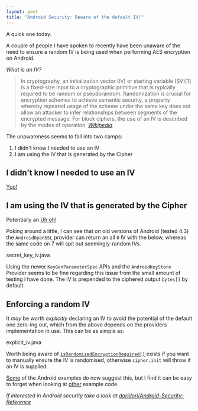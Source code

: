 ```yaml
---
layout: post
title: "Android Security: Beware of the default IV!"
---
```


A quick one today. 

A couple of people I have spoken to recently have been unaware of the need to ensure a random IV is being used when performing AES encryption on Android.

_What is an IV?_

> In cryptography, an initialization vector (IV) or starting variable (SV)[1] is a fixed-size input to a cryptographic primitive that is typically required to be random or pseudorandom. Randomization is crucial for encryption schemes to achieve semantic security, a property whereby repeated usage of the scheme under the same key does not allow an attacker to infer relationships between segments of the encrypted message. For block ciphers, the use of an IV is described by the modes of operation. _[Wikipedia](https://en.wikipedia.org/wiki/Initialization_vector)_

The unawareness seems to fall into two camps:

1. I didn't know I needed to use an IV
2. I am using the IV that is generated by the Cipher

## I didn't know I needed to use an IV

[Yup!](https://security.stackexchange.com/questions/35210/encrypting-using-aes-256-do-i-need-iv/35216#35216)

## I am using the IV that is generated by the Cipher

Potentially an [Uh oh!](https://stackoverflow.com/questions/31036780/android-cryptography-api-not-generating-safe-iv-for-aes)

Poking around a little, I can see that on old versions of Android (tested 4.3) the `AndroidOpenSSL` provider can return an all `0` IV with the below, whereas the same code on 7 will spit out seemingly-random IVs.

<div data-gist-id="2ce511580419cdcec7ec2ef886e91e4f" data-gist-file="secret_key_iv.java">secret_key_iv.java</div>

Using the newer `KeyGenParameterSpec` APIs and the `AndroidKeyStore` Provider seems to be fine regarding this issue from the small amount of testing I have done. The IV is prepended to the ciphered output `bytes[]` by default.


## Enforcing a random IV

It _may_ be worth _explicitly_ declaring an IV to avoid the potential of the default one zero-ing out, which from the above depends on the providers implementation in use. This can be as simple as:

<div data-gist-id="2ce511580419cdcec7ec2ef886e91e4f" data-gist-file="explicit_iv.java">explicit_iv.java</div>

Worth being aware of [`isRandomizedEncryptionRequired()`](https://developer.android.com/reference/android/security/keystore/KeyGenParameterSpec.html#isRandomizedEncryptionRequired()) exists if you want to manually ensure the IV is randomised, otherwise `cipher.init` will throw if an IV is supplied.

[Some](https://developer.android.com/reference/javax/crypto/Cipher.html) of the Android examples do now suggest this, but I find it can be easy to forget when looking at [other](https://developer.android.com/reference/android/security/keystore/KeyGenParameterSpec.html) example code.

_If interested in Android security take a look at [doridori/Android-Security-Reference](https://github.com/doridori/Android-Security-Reference)_




